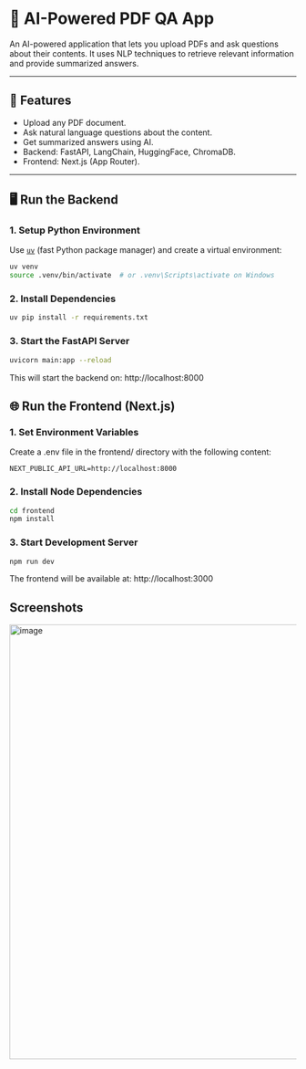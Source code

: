 # 📄 AI-Powered PDF QA App

An AI-powered application that lets you upload PDFs and ask questions about their contents. It uses NLP techniques to retrieve relevant information and provide summarized answers.

---

## 🧠 Features

- Upload any PDF document.
- Ask natural language questions about the content.
- Get summarized answers using AI.
- Backend: FastAPI, LangChain, HuggingFace, ChromaDB.
- Frontend: Next.js (App Router).

---

## 🖥️ Run the Backend

### 1. Setup Python Environment

Use [`uv`](https://github.com/astral-sh/uv) (fast Python package manager) and create a virtual environment:

```bash
uv venv
source .venv/bin/activate  # or .venv\Scripts\activate on Windows
```
### 2. Install Dependencies
```bash
uv pip install -r requirements.txt
```

### 3. Start the FastAPI Server
```bash
uvicorn main:app --reload
```
This will start the backend on: http://localhost:8000

## 🌐 Run the Frontend (Next.js)

### 1. Set Environment Variables
Create a .env file in the frontend/ directory with the following content:

```env
NEXT_PUBLIC_API_URL=http://localhost:8000
```
### 2. Install Node Dependencies
```bash
cd frontend
npm install
```
### 3. Start Development Server
```bash
npm run dev
```
The frontend will be available at: http://localhost:3000

## Screenshots

<img width="1512" height="762" alt="image" src="https://github.com/user-attachments/assets/e6113fb7-af49-45b7-8f69-50edeedb5876" />

